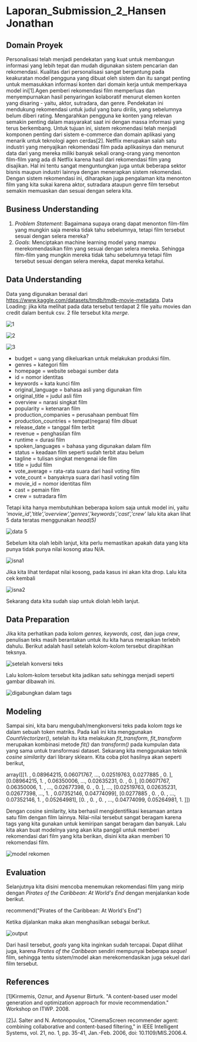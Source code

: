 # Laporan_Submission_2_Hansen Jonathan

## Domain Proyek
Personalisasi telah menjadi pendekatan yang kuat untuk membangun informasi yang lebih tepat dan mudah digunakan sistem pencarian dan rekomendasi. Kualitas dari personalisasi sangat bergantung pada keakuratan model pengguna yang dibuat oleh sistem dan itu sangat penting untuk memasukkan informasi konten dari domain kerja untuk memperkaya model ini[1].Agen pemberi rekomendasi film memperluas dan menyempurnakan hasil penyaringan kolaboratif menurut elemen konten yang disaring - yaitu, aktor, sutradara, dan genre. Pendekatan ini mendukung rekomendasi untuk judul yang baru dirilis, yang sebelumnya belum diberi rating. Mengarahkan pengguna ke konten yang relevan semakin penting dalam masyarakat saat ini dengan massa informasi yang terus berkembang. Untuk tujuan ini, sistem rekomendasi telah menjadi komponen penting dari sistem e-commerce dan domain aplikasi yang menarik untuk teknologi agen cerdas[2]. Netflix merupakan salah satu industri yang menyajikan rekomendasi film pada aplikasinya dan menurut data dari yang mereka miliki banyak sekali orang-orang yang menonton film-film yang ada di Netflix karena hasil dari rekomendasi film yang disajikan. Hal ini tentu sangat menguntungkan juga untuk beberapa sektor bisnis maupun industri lainnya dengan menerapkan sistem rekomendasi. Dengan sistem rekomendasi ini, diharapkan juga pengalaman kita menonton film yang kita sukai karena aktor, sutradara ataupun genre film tersebut semakin memuaskan dan sesuai dengan selera kita.

## Business Understanding
1. *Problem Statement*:
   Bagaimana supaya orang dapat menonton film-film yang mungkin saja mereka tidak tahu sebelumnya, tetapi film tersebut sesuai dengan selera mereka?
2. *Goals*:
   Menciptakan machine learning model yang mampu merekomendasikan film yang sesuai dengan selera mereka. Sehingga film-film yang mungkin mereka tidak tahu sebelumnya tetapi film tersebut sesuai dengan selera mereka, dapat mereka ketahui.


## Data Understanding
Data yang digunakan berasal dari https://www.kaggle.com/datasets/tmdb/tmdb-movie-metadata.
Data Loading: jika kita melihat pada data tersebut terdapat 2 file yaitu movies dan credit dalam bentuk csv. 2 file tersebut kita *merge*.

![1](https://user-images.githubusercontent.com/106476815/182641398-d172a4c8-e1f3-49e2-b7a5-6a08a02491f7.jpg)

![2](https://user-images.githubusercontent.com/106476815/182641374-7a3e3981-d4e0-473d-8e32-f8b17c4b2fc3.jpg)

![3](https://user-images.githubusercontent.com/106476815/182641388-a816b50c-c6ec-4133-9097-0341b22081d7.jpg)

- budget = uang yang dikeluarkan untuk melakukan produksi film.
- genres = kategori film
- homepage = website sebagai sumber data
- id = nomor identitas  
- keywords = kata kunci film 
- original_language = bahasa asli yang digunakan film
- original_title = judul asli film
- overview = narasi singkat film
- popularity = ketenaran film
- production_companies = perusahaan pembuat film 
- production_countries = tempat(negara) film dibuat
- release_date = tanggal film terbit
- revenue = penghasilan film
- runtime = durasi film
- spoken_languages = bahasa yang digunakan dalam film
- status = keadaan film seperti sudah terbit atau belum
- tagline = tulisan singkat mengenai ide film
- title = judul film
- vote_average = rata-rata suara dari hasil voting film
- vote_count = banyaknya suara dari hasil voting film
- movie_id = nomor identitas film
- cast = pemain film
- crew = sutradara film

Tetapi kita hanya membutuhkan beberapa kolom saja untuk model ini, yaitu *'movie_id','title','overview','genres','keywords','cast','crew'* lalu kita akan lihat 5 data teratas menggunakan *head(5)*

![data 5](https://user-images.githubusercontent.com/106476815/182332376-f1ce6827-381c-4abe-99a0-09643cab2030.jpg)

Sebelum kita olah lebih lanjut, kita perlu memastikan apakah data yang kita punya tidak punya nilai kosong atau N/A.

![isna1](https://user-images.githubusercontent.com/106476815/182641391-fca7f091-86fb-4357-9480-be147b3a149e.jpg)

Jika kita lihat terdapat nilai kosong, pada kasus ini akan kita drop. Lalu kita cek kembali

![isna2](https://user-images.githubusercontent.com/106476815/182641396-d48b6da8-66f3-4481-8a50-dcf12cd15aa2.jpg)

Sekarang data kita sudah siap untuk diolah lebih lanjut.


## Data Preparation
Jika kita perhatikan pada kolom *genres, keywords, cast,* dan juga *crew*, penulisan teks masih berantakan untuk itu kita harus merapikan terlebih dahulu. 
Berikut adalah hasil setelah kolom-kolom tersebut dirapihkan teksnya.

![setelah konversi teks](https://user-images.githubusercontent.com/106476815/182333610-478930a9-4dcd-48aa-bf14-739e02066e7f.jpg)

Lalu kolom-kolom tersebut kita jadikan satu sehingga menjadi seperti gambar dibawah ini.

![digabungkan dalam tags](https://user-images.githubusercontent.com/106476815/182333603-eb6d3a4a-ef58-4b1b-b9d8-7f8ba8e1f31a.jpg)


## Modeling
Sampai sini, kita baru mengubah/mengkonversi teks pada kolom *tags* ke dalam sebuah token matriks. Pada kali ini kita menggunakan *CountVectorizer()*, setelah itu kita melakukan *fit_transform*, *fit_transform* merupakan kombinasi metode *fit()* dan *transform()* pada kumpulan data yang sama untuk transformasi dataset. Sekarang kita menggunakan teknik *cosine similarity* dari library sklearn. Kita coba plot hasilnya akan seperti berikut,

array([[1.        , 0.08964215, 0.06071767, ..., 0.02519763, 0.0277885 ,
        0.        ],
       [0.08964215, 1.        , 0.06350006, ..., 0.02635231, 0.        ,
        0.        ],
       [0.06071767, 0.06350006, 1.        , ..., 0.02677398, 0.        ,
        0.        ],
       ...,
       [0.02519763, 0.02635231, 0.02677398, ..., 1.        , 0.07352146,
        0.04774099],
       [0.0277885 , 0.        , 0.        , ..., 0.07352146, 1.        ,
        0.05264981],
       [0.        , 0.        , 0.        , ..., 0.04774099, 0.05264981,
        1.        ]])
        
Dengan cosine similarity, kita berhasil mengidentifikasi kesamaan antara satu film dengan film lainnya. Nilai-nilai tersebut sangat beragam karena tags yang kita gunakan untuk kemiripan sangat beragam dan banyak. Lalu kita akan buat modelnya yang akan kita panggil untuk memberi rekomendasi dari film yang kita berikan, disini kita akan memberi 10 rekomendasi film.

![model rekomen](https://user-images.githubusercontent.com/106476815/182336742-bc7a2f20-9436-4ad8-a105-b99ca8ada09f.jpg)
        

## Evaluation
Selanjutnya kita disini mencoba menemukan rekomendasi film yang mirip dengan *Pirates of the Caribbean: At World's End* dengan menjalankan kode berikut.

recommend("Pirates of the Caribbean: At World's End")

Ketika dijalankan maka akan menghasilkan sebagai berikut.

![output](https://user-images.githubusercontent.com/106476815/182336747-f7d8eec5-fd32-42f2-a864-a56757e55b13.jpg)

Dari hasil tersebut, *goals* yang kita inginkan sudah tercapai. Dapat dilihat juga, karena *Pirates of the Caribbean* sendiri mempunyai beberapa *sequel* film, sehingga tentu sistem/model akan merekomendasikan juga sekuel dari film tersebut.


## References
[1]Kirmemis, Oznur, and Aysenur Birturk. "A content-based user model generation and optimization approach for movie recommendation." Workshop on ITWP. 2008.

[2]J. Salter and N. Antonopoulos, "CinemaScreen recommender agent: combining collaborative and content-based filtering," in IEEE Intelligent Systems, vol. 21, no. 1, pp. 35-41, Jan.-Feb. 2006, doi: 10.1109/MIS.2006.4.
